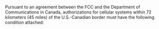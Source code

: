 Pursuant to an agreement between the FCC and the Department of Communications in Canada, authorizations for cellular systems within 72 kilometers (45 miles) of the U.S.-Canadian border must have the following condition attached:
              

